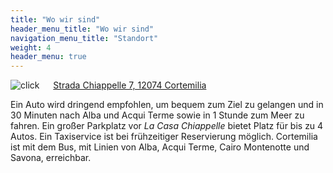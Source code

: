 ```yaml
---
title: "Wo wir sind"
header_menu_title: "Wo wir sind"
navigation_menu_title: "Standort"
weight: 4
header_menu: true
---
```


![click](/images/click.png) &emsp; [Strada Chiappelle 7, 12074 Cortemilia](https://maps.app.goo.gl/ADYpLAMaAKRwv8eN7)

Ein Auto wird dringend empfohlen, um bequem zum Ziel zu gelangen und in 30 Minuten nach Alba und Acqui Terme sowie in 1 Stunde zum Meer zu fahren. Ein großer Parkplatz vor *La Casa Chiappelle* bietet Platz für bis zu 4 Autos. Ein Taxiservice ist bei frühzeitiger Reservierung möglich. Cortemilia ist mit dem Bus, mit Linien von Alba, Acqui Terme, Cairo Montenotte und Savona, erreichbar.